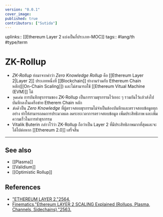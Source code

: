 ```yaml
---
version: "0.0.1"
cover_image:
published: true
contributors: ["Sutida"]
---
```

uplinks:: [[Ethereum Layer 2 แบ่งเป็นกี่ประเภท-MOC]]
tags:: #lang/th #type/term

# ZK-Rollup
- *ZK-Rollup* ย่อมาจากคำว่า *Zero Knowledge Rollup* คือ [[Ethereum Layer 2|Layer 2]] ประเภทหนึ่งที่ [[Blockchain]] ทำงานร่วมกับ Ethereum Chain หลัก([[On-Chain Scaling]]) และไม่สามารถใช้ [[Ethereum Vitual Machine (EVM)]] ได้
- *จุดเด่น* การบันทึกธุรกรรมของ ZK-Rollup เป็นการรวมธุรกรรมไว้เยอะ ๆ รวมกันไว้เเล้วส่งไปบันทึกลงในเครือข่าย Etherem Chain หลัก
- *ข้อดี* เป็น *Zero Knowledge* ที่ผู้ตรวจสอบธุรกรรมไม่จำเป็นต้องบันทึกและตรวจสอบข้อมูลทุกอย่าง ทำให้สามารถลดการประมวลผล ลดระยะเวลาการตรวจสอบข้อมูล เพิ่มประสิทธิภาพ และเพิ่มความเร็วในการทำธุรกรรม
- Vitalik Buterin กล่าวไว้ว่า ZK-Rollup ถือว่าเป็น Layer 2 ที่มีประสิทธิภาพมากที่สุดและจะได้ไปต่อหาก [[Ethereum 2.0]] เสร็จสิ้น

---
## See also
- [[Plasma]]
- [[Validium]]
- [[Optimistic Rollup]]
## References
- ["ETHEREUM LAYER 2,"2564.](https://academy.bitcoinaddict.org/what-is-ethereum-layer-2/)
- [Finematics,"Ethereum LAYER 2 SCALING Explained (Rollups, Plasma, Channels, Sidechains),"2563.](https://www.youtube.com/watch?v=BgCgauWVTs0&t=455s)
